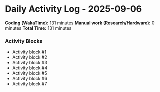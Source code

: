 # Daily Activity Log - 2025-09-06

**Coding (WakaTime):** 131 minutes
**Manual work (Research/Hardware):** 0 minutes
**Total Time:** 131 minutes

### Activity Blocks
- Activity block #1
- Activity block #2
- Activity block #3
- Activity block #4
- Activity block #5
- Activity block #6
- Activity block #7
